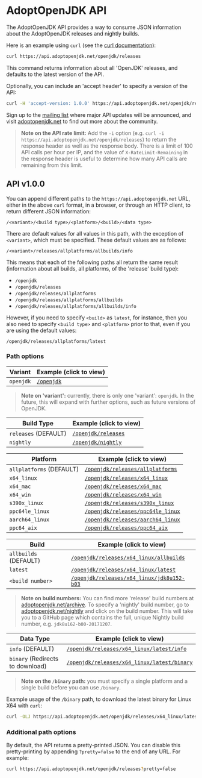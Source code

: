 # AdoptOpenJDK API

The AdoptOpenJDK API provides a way to consume JSON information about the AdoptOpenJDK releases and nightly builds.

Here is an example using `curl` (see the [curl documentation](https://curl.haxx.se/docs/tooldocs.html)):

```bash
curl https://api.adoptopenjdk.net/openjdk/releases
```

This command returns information about all 'OpenJDK' releases, and defaults to the latest version of the API.

Optionally, you can include an 'accept header' to specify a version of the API:
```bash
curl -H 'accept-version: 1.0.0' https://api.adoptopenjdk.net/openjdk/releases
```

Sign up to the [mailing list](http://mail.openjdk.java.net/mailman/listinfo/adoption-discuss) where major API updates will be announced, and visit [adoptopenjdk.net](https://adoptopenjdk.net) to find out more about the community.

> **Note on the API rate limit:** Add the `-i` option (e.g. `curl -i https://api.adoptopenjdk.net/openjdk/releases`) to return the response header as well as the response body. There is a limit of 100 API calls per hour per IP, and the value of `X-RateLimit-Remaining` in the response header is useful to determine how many API calls are remaining from this limit.

## API v1.0.0

You can append different paths to the `https://api.adoptopenjdk.net` URL, either in the above `curl` format, in a browser, or through an HTTP client, to return different JSON information:

```
/<variant>/<build type>/<platform>/<build>/<data type>
```

There are default values for all values in this path, with the exception of `<variant>`, which must be specified. These default values are as follows:

```
/<variant>/releases/allplatforms/allbuilds/info
```

This means that each of the following paths all return the same result (information about all builds, all platforms, of the 'release' build type):

- `/openjdk`
- `/openjdk/releases`
- `/openjdk/releases/allplatforms`
- `/openjdk/releases/allplatforms/allbuilds`
- `/openjdk/releases/allplatforms/allbuilds/info`

However, if you need to specify `<build>` as `latest`, for instance, then you also need to specify `<build type>` and `<platform>` prior to that, even if you are using the default values:

```
/openjdk/releases/allplatforms/latest
```

### Path options

|Variant |Example (click to view) |
|--------|--------|
|`openjdk` |[`/openjdk`](https://api.adoptopenjdk.net/openjdk) |

> **Note on 'variant':** currently, there is only one 'variant': `openjdk`. In the future, this will expand with further options, such as future versions of OpenJDK.

|Build Type |Example (click to view) |
|-----------|--------|
|`releases` (DEFAULT) |[`/openjdk/releases`](https://api.adoptopenjdk.net/openjdk/releases) |
|`nightly` |[`/openjdk/nightly`](https://api.adoptopenjdk.net/openjdk/nightly) |

|Platform |Example (click to view) |
|-----------|--------|
|`allplatforms` (DEFAULT) |[`/openjdk/releases/allplatforms`](https://api.adoptopenjdk.net/openjdk/releases/allplatforms) |
|`x64_linux` |[`/openjdk/releases/x64_linux`](https://api.adoptopenjdk.net/openjdk/releases/x64_linux) |
|`x64_mac` |[`/openjdk/releases/x64_mac`](https://api.adoptopenjdk.net/openjdk/releases/x64_mac) |
|`x64_win` |[`/openjdk/releases/x64_win`](https://api.adoptopenjdk.net/openjdk/releases/x64_win) |
|`s390x_linux` |[`/openjdk/releases/s390x_linux`](https://api.adoptopenjdk.net/openjdk/releases/s390x_linux) |
|`ppc64le_linux` |[`/openjdk/releases/ppc64le_linux`](https://api.adoptopenjdk.net/openjdk/releases/ppc64le_linux) |
|`aarch64_linux` |[`/openjdk/releases/aarch64_linux`](https://api.adoptopenjdk.net/openjdk/releases/aarch64_linux) |
|`ppc64_aix` |[`/openjdk/releases/ppc64_aix`](https://api.adoptopenjdk.net/openjdk/releases/ppc64_aix) |

|Build |Example (click to view) |
|-----------|--------|
|`allbuilds` (DEFAULT) |[`/openjdk/releases/x64_linux/allbuilds`](https://api.adoptopenjdk.net/openjdk/releases/x64_linux/allbuilds) |
|`latest` |[`/openjdk/releases/x64_linux/latest`](https://api.adoptopenjdk.net/openjdk/releases/x64_linux/latest) |
|`<build number>` |[`/openjdk/releases/x64_linux/jdk8u152-b03`](https://api.adoptopenjdk.net/openjdk/releases/x64_linux/jdk8u152-b03) |

> **Note on build numbers:** You can find more 'release' build numbers at [adoptopenjdk.net/archive](https://adoptopenjdk.net/archive.html).
To specify a 'nightly' build number, go to [adoptopenjdk.net/nightly](https://adoptopenjdk.net/nightly.html) and click on the build number. This will take you to a GitHub page which contains the full, unique Nightly build number, e.g. `jdk8u162-b00-20171207`.

|Data Type |Example (click to view) |
|-----------|--------|
|`info` (DEFAULT) |[`/openjdk/releases/x64_linux/latest/info`](https://api.adoptopenjdk.net/openjdk/releases/x64_linux/allbuild/info) |
|`binary` (Redirects to download) |[`/openjdk/releases/x64_linux/latest/binary`](https://api.adoptopenjdk.net/openjdk/releases/x64_linux/latest/binary) |

> **Note on the `/binary` path:** you must specify a single platform and a single build before you can use `/binary`.

Example usage of the `/binary` path, to download the latest binary for Linux X64 with `curl`:

```bash
curl -OLJ https://api.adoptopenjdk.net/openjdk/releases/x64_linux/latest/binary
```

### Additional path options
By default, the API returns a pretty-printed JSON. You can disable this pretty-printing by appending `?pretty=false` to the end of any URL. For example:
```bash
curl https://api.adoptopenjdk.net/openjdk/releases?pretty=false
```
